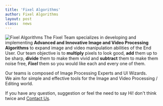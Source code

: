 ```yaml
---
title: 'Fixel Algorithms'
author: Fixel Algorithms
layout: post
class:  news
---
```

![Fixel Algorithms][1]
The Fixel Team specializes in developing and implementing **Advanced and Innovative Image and Video Processing Algorithms** to expand image and video manipulation abilities of the End User. Our team objective is to **multiply** pixels to look good, **add** them up to be sharp, **divide** them to make them vivid and **subtract** them to make them noise free, ***Fixel*** them so you would like each and every one of them.

Our teams is composed of Image Processing Experts and UI Wizards.  
We aim for simple and effective tools for the Image and Video Processing / Editing world.

If you have any question, suggestion or feel the need to say Hi! don't think twice and [Contact Us][2].

<!-- This is commented out -->


  [1]: {{site.baseurl}}/news/images/FixelAlgorithmsAvatar150px.png "Fixel Algorithms"
  [2]: mailto:fixel@fixelalgorithms.com
